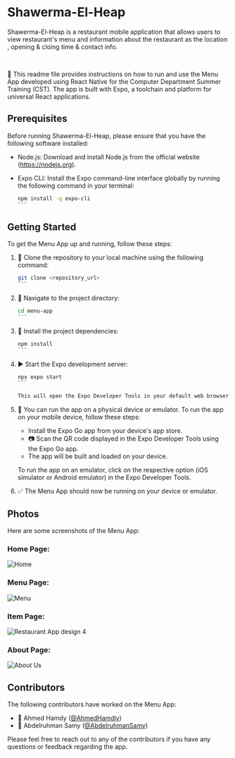 # Shawerma-El-Heap
Shawerma-El-Heap is a restaurant mobile application that allows users to view restaurant's menu and information about the restaurant as the location , opening & cloing time & contact info.

<br>

📝 This readme file provides instructions on how to run and use the Menu App developed using React Native for the Computer Department Summer Training (CST). The app is built with Expo, a toolchain and platform for universal React applications.

## Prerequisites

Before running Shawerma-El-Heap, please ensure that you have the following software installed:

- Node.js: Download and install Node.js from the official website (https://nodejs.org).
- Expo CLI: Install the Expo command-line interface globally by running the following command in your terminal:

  `````bash
  npm install -g expo-cli
  ```

## Getting Started

To get the Menu App up and running, follow these steps:

1. 🐑 Clone the repository to your local machine using the following command:

   ````bash
   git clone <repository_url>
   ```

2. 📂 Navigate to the project directory:

   ````bash
   cd menu-app
   ```

3. 🔧 Install the project dependencies:

   ````bash
   npm install
   ```

4. ▶️ Start the Expo development server:

   ````bash
   npx expo start
   ```

   This will open the Expo Developer Tools in your default web browser.

5. 📱 You can run the app on a physical device or emulator. To run the app on your mobile device, follow these steps:

   - Install the Expo Go app from your device's app store.
   - 📷 Scan the QR code displayed in the Expo Developer Tools using the Expo Go app.
   - The app will be built and loaded on your device.

   To run the app on an emulator, click on the respective option (iOS simulator or Android emulator) in the Expo Developer Tools.

6. ✅ The Menu App should now be running on your device or emulator.

## Photos

Here are some screenshots of the Menu App:

### Home Page:
  ![Home](https://github.com/Ashraf-Bahy-Org/Shawerma-El-Heap/assets/111378492/0e333375-9969-4bed-bd7d-a6384f86e41c)

### Menu Page:
  ![Menu](https://github.com/Ashraf-Bahy-Org/Shawerma-El-Heap/assets/111378492/ba33a58d-aa6e-4406-be56-2b268b22de17)

 
### Item Page:
  ![Restaurant App design 4](https://github.com/Ashraf-Bahy-Org/Shawerma-El-Heap/assets/111378492/6e08cc54-e967-46ee-81f0-fb7fd0d486d0)


### About Page:
  ![About Us](https://github.com/Ashraf-Bahy-Org/Shawerma-El-Heap/assets/111378492/44dd634a-af31-4efe-badc-94a3755357dd)

## Contributors

The following contributors have worked on the Menu App:

- 👤 Ahmed Hamdy ([@AhmedHamdiy](https://github.com/AhmedHamdiy))
- 👤 Abdelruhman Samy ([@AbdelruhmanSamy](https://github.com/AbdelruhmanSamy))

Please feel free to reach out to any of the contributors if you have any questions or feedback regarding the app.
